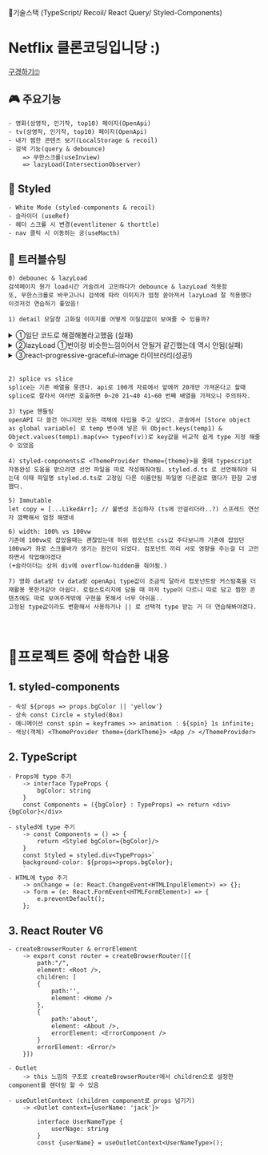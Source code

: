 🔧기술스택 (TypeScript/ Recoil/ React Query/ Styled-Components)

# Netflix 클론코딩입니당 :)
 [구경하기🙄](https://react-master-green.vercel.app/)

## 🎮 주요기능
    - 영화(상영작, 인기작, top10) 페이지(OpenApi)
    - tv(상영작, 인기작, top10) 페이지(OpenApi)
    - 내가 찜한 콘텐츠 보기(LocalStorage & recoil)
    - 검색 기능(query & debounce)
        => 무한스크롤(useInview) 
        => lazyLoad(IntersectionObserver)

##  🎨 Styled
    - White Mode (styled-components & recoil)
    - 슬라이더 (useRef)
    - 헤더 스크롤 시 변경(eventlitener & thorttle)
    - nav 클릭 시 이동하는 공(useMacth)
    
## 🙆‍ 트러블슈팅

    0) debounec & lazyLoad
    검색페이지 뭔가 load시간 거슬려서 고민하다가 debounce & lazyLoad 적용함
    또, 무한스크롤로 바꾸고나니 검색에 따라 이미지가 엄청 쏟아져서 lazyLoad 잘 적용했다 이것저것 연습하기 좋았음!

    1) detail 모달창 고화질 이미지를 어떻게 이질감없이 보여줄 수 있을까?
        
<details>

<summary>①일단 코드로 해결해볼라고했음 (실패)</summary>

```JavaScript
const [getPost, setGetPost] = useState(clickPosterImg || "") // posterImg를 props로 받아서 api 요청 1회 감소(모달 켜지는시간 체감될만큼 빨라짐)
const [check, setCheck] = useState(false)
function getPostOriginal (){
const 고화질이미지 = getPosterImg(movie?.backdrop_path || "") //고화질 이미지 불러오는 동안 기존 사진 보여주자
setTimeout(() => {
setGetPost(고화질이미지) 
}, 1000);
}
// 생각한대로 작동은 하는데 뭔가 고화질 바뀌면서 렌더링 하는게 마음에 안들긴함 lazyLoad도 안통하고 뭔가 css 효과로 해결방법 있을거같은데..

useEffect(()=>{
if(movie) { 
getPostOriginal() 
} else { 
setTimeout(() => {
setGetPost(getPosterImg(data?.backdrop_path || "")); setCheck(true) 
}, 1000);
} // props로 캐싱했으니 url로 바로 들어오는거 대응
},[check])
``` 
</details>

<details>

<summary>②lazyLoad ①번이랑 비슷한느낌이어서 안될거 같긴했는데 역시 안됨(실패)</summary>

</details>

<details>

<summary>③react-progressive-graceful-image 라이브러리(성공!)</summary>
    킹-갓 [react-progressive-graceful-image] 라이브러리로 해결봤음 라이브러리 안쓰고 해볼라했는데 typeScript실력 이슈로 실패함 이미지 로딩 중에는 저화질 이미지 보여주고 자연스럽게 고화질이 보여짐!
    기존 슬라이더 이미지를 w500 정도 화질로 보여주다가 w200 으로 바꾸고 필요할때만 화질을 올리려고 progressiveImage 조금씩 넣어주니까 페이지 속도가 말도 안되게 올라갔다
    이미지가 속도에 영향주는건 알고있었는데 직접 체감해보니까 상당히 좋았음!
</details>

</br>

    2) splice vs slice 
    splice는 기존 배열을 뭉갠다. api로 100개 자료에서 앞에꺼 20개만 가져온다고 할때 splice로 잘라서 여러번 호출하면 0~20 21~40 41~60 번째 배열을 가져오니 주의하자. 

    3) type 핸들링
    openAPI 다 쓸건 아니지만 모든 객체에 타입을 주고 싶었다. 콘솔에서 [Store object as global variable] 로 temp 변수에 넣은 뒤 Object.keys(temp1) & Object.values(temp1).map(v=> typeof(v))로 key값을 비교적 쉽게 type 지정 해줄 수 있었음

    4) styled-components로 <ThemeProvider theme={theme}>을 줄때 typescript 자동완성 도움을 받으려면 선언 파일을 따로 작성해줘야됨. styled.d.ts 로 선언해줘야 되는데 이때 파일명 styled.d.ts로 고정임 다른 이름안됨 파일명 다른걸로 했다가 한참 고생했다.

    5) Immutable 
    let copy = [...LikedArr]; // 불변성 조심하자 (ts에 안걸리더라..?) 스프레드 연산자 깜빡해서 엄청 해맸네

    6) width: 100% vs 100vw 
    기존에 100vw로 잡았을때는 괜찮았는데 하위 컴포넌트 css값 주다보니까 기존에 잡았던 100vw가 좌로 스크롤바가 생기는 원인이 되었다. 컴포넌트 끼리 서로 영향을 주는걸 더 고민하면서 작업해야겠다
    (+슬라이더는 상위 div에 overflow-hidden을 줘야됨.)

    7) 영화 data랑 tv data랑 openApi type값이 조금씩 달라서 컴포넌트랑 커스텀훅을 더 재활용 못한거같아 아쉽다. 로컬스토리지에 담을 때 마저 type이 다르니 따로 담고 찜한 콘텐츠에도 따로 보여주게밖에 구현을 못해서 너무 아쉬움..
    고정된 type값이라도 변환해서 사용하거나 || 로 선택적 type 받는 거 더 연습해봐야겠다.
    
    
    
</br>

# 🧐프로젝트 중에 학습한 내용
## 1. styled-components
    - 속성 ${props => props.bgColor || 'yellow'}
    - 상속 const Circle = styled(Box)
    - 애니메이션 const spin = keyframes >> animation : ${spin} 1s infinite;
    - 색상(객체) <ThemeProvider theme={darkTheme}> <App /> </ThemeProvider>

## 2. TypeScript
    - Props에 type 주기
        -> interface TypeProps {
            bgColor: string
        }
        const Components = ({bgColor} : TypeProps) => return <div>{bgColor}</div>

    - styled에 type 주기
        -> const Components = () => {
            return <Styled bgColor={bgColor}/>
        }
        const Styled = styled.div<TypeProps>`
        background-color: ${props=>props.bgColor};
        `
    - HTML에 type 주기
        -> onChange = (e: React.ChangeEvent<HTMLInpulElement>) => {};
        -> form = (e: React.FormEvent<HTMLFormElement>) => {
            e.preventDefault();
        };

## 3. React Router V6
    - createBrowserRouter & errorElement
        -> export const router = createBrowserRouter([{
            path:"/",
            element: <Root />,
            children: [
            {
                path:'',
                element: <Home />
            },  
            {
                path:'about',
                element: <About />,
                errorElement: <ErrorComponent />
            }
            errorElement: <Error/>
        }])

    - Outlet
        -> this 느낌의 구조로 createBrowserRouter에서 children으로 설정한 component를 렌더링 할 수 있음 

    - useOutletContext (children component로 props 넘기기)
        -> <Outlet context={userName: 'jack'}>
            
            interface UserNameType {
                userNage: string
            }
            const {userName} = useOutletContext<UserNameType>();
